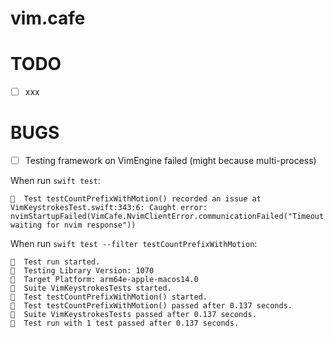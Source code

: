 # vim.cafe


# TODO

- [ ] xxx

# BUGS

- [ ] Testing framework on VimEngine failed (might because multi-process)

When run `swift test`:

```
􀢄  Test testCountPrefixWithMotion() recorded an issue at VimKeystrokesTest.swift:343:6: Caught error: nvimStartupFailed(VimCafe.NvimClientError.communicationFailed("Timeout waiting for nvim response"))
```

When run `swift test --filter testCountPrefixWithMotion`:

```
􀟈  Test run started.
􀄵  Testing Library Version: 1070
􀄵  Target Platform: arm64e-apple-macos14.0
􀟈  Suite VimKeystrokesTests started.
􀟈  Test testCountPrefixWithMotion() started.
􁁛  Test testCountPrefixWithMotion() passed after 0.137 seconds.
􁁛  Suite VimKeystrokesTests passed after 0.137 seconds.
􁁛  Test run with 1 test passed after 0.137 seconds.
```

